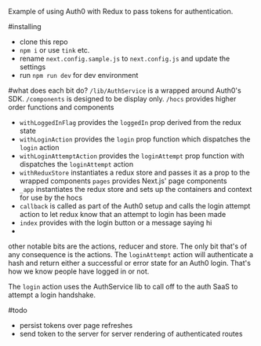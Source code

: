Example of using Auth0 with Redux to pass tokens for authentication.

#installing
- clone this repo
- `npm i` or use `tink` etc.
- rename `next.config.sample.js` to `next.config.js` and update the settings
- run `npm run dev` for dev environment


#what does each bit do?
`/lib/AuthService` is a wrapped around Auth0's SDK.
`/components` is designed to be display only.
`/hocs` provides higher order functions and components
 - `withLoggedInFlag` provides the `loggedIn` prop derived from the redux state
 - `withLoginAction` provides the `login` prop function which dispatches the `login` action
 - `withLoginAttemptAction` provides the `loginAttempt` prop function with dispatches the `loginAttempt` action
 - `withReduxStore` instantiates a redux store and passes it as a prop to the wrapped components
`pages` provides Next.js' page components 
 - `_app` instantiates the redux store and sets up the containers and context for use by the hocs
 - `callback` is called as part of the Auth0 setup and calls the login attempt action to let redux know that an attempt to login has been made
 - `index` provides with the login button or a message saying hi
 - 

other notable bits are the actions, reducer and store.
The only bit that's of any consequence is the actions.
The `loginAttempt` action will authenticate a hash and return either a successful or error state for an Auth0 login.
That's how we know people have logged in or not.

The `login` action uses the AuthService lib to call off to the auth SaaS to attempt a login handshake.

#todo
- persist tokens over page refreshes
- send token to the server for server rendering of authenticated routes